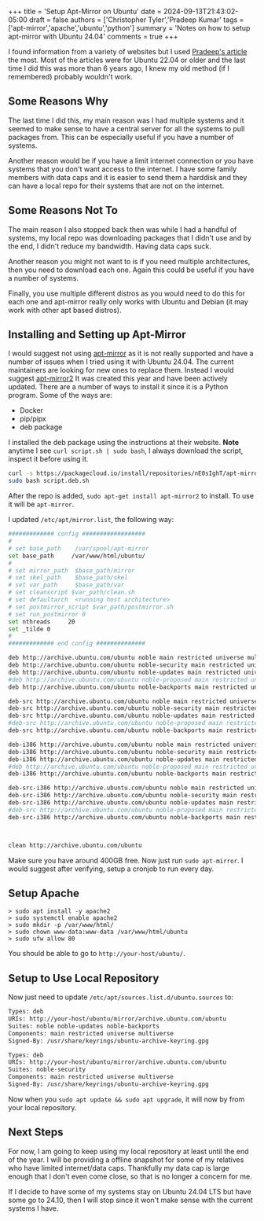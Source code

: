 +++
title = 'Setup Apt-Mirror on Ubuntu'
date = 2024-09-13T21:43:02-05:00
draft = false
authors = ['Christopher Tyler','Pradeep Kumar'
tags = ['apt-mirror','apache','ubuntu','python']
summary = 'Notes on how to setup apt-mirror with Ubuntu 24.04'
comments = true
+++

I found information from a variety of websites but I used
[Pradeep's article](https://www.linuxtechi.com/setup-local-apt-repository-server-ubuntu/)
the most.
Most of the articles were for Ubuntu 22.04 or older and the last time I did this
was more than 6 years ago, I knew my old method (if I remembered) probably
wouldn't work.

## Some Reasons Why

The last time I did this, my main reason was I had multiple systems and it
seemed to make sense to have a central server for all the systems to pull
packages from.
This can be especially useful if you have a number of systems.

Another reason would be if you have a limit internet connection or you have
systems that you don't want access to the internet.
I have some family members with data caps and it is easier to send them a
harddisk and they can have a local repo for their systems that are not on the
internet.

## Some Reasons Not To

The main reason I also stopped back then was while I had a handful of systems,
my local repo was downloading packages that I didn't use and by the end, I didn't
reduce my bandwidth.
Having data caps suck.

Another reason you might not want to is if you need multiple architectures, then
you need to download each one.
Again this could be useful if you have a number of systems.

Finally, you use multiple different distros as you would need to do this for
each one and apt-mirror really only works with Ubuntu and Debian (it may work
with other apt based distros).

## Installing and Setting up Apt-Mirror

I would suggest not using [apt-mirror](https://apt-mirror.github.io) as it is
not really supported and have a number of issues when I tried using it with
Ubuntu 24.04.
The current maintainers are looking for new ones to replace them.
Instead I would suggest [apt-mirror2](https://gitlab.com/apt-mirror2/apt-mirror2)
It was created this year and have been actively updated.
There are a number of ways to install it since it is a Python program.
Some of the ways are:

- Docker
- pip/pipx
- deb package

I installed the deb package using the instructions at their website.
**Note** anytime I see `curl script.sh | sudo bash`, I always download the
script, inspect it before using it.

```bash
curl -s https://packagecloud.io/install/repositories/nE0sIghT/apt-mirror2/script.deb.sh > script.deb.sh
sudo bash script.deb.sh
```

After the repo is added, `sudo apt-get install apt-mirror2` to install.
To use it will be `apt-mirror`.

I updated `/etc/apt/mirror.list`, the following way:

```bash
############# config ##################
#
# set base_path    /var/spool/apt-mirror
set base_path     /var/www/html/ubuntu/
#
# set mirror_path  $base_path/mirror
# set skel_path    $base_path/skel
# set var_path     $base_path/var
# set cleanscript $var_path/clean.sh
# set defaultarch  <running host architecture>
# set postmirror_script $var_path/postmirror.sh
# set run_postmirror 0
set nthreads     20
set _tilde 0
#
############# end config ##############

deb http://archive.ubuntu.com/ubuntu noble main restricted universe multiverse
deb http://archive.ubuntu.com/ubuntu noble-security main restricted universe multiverse
deb http://archive.ubuntu.com/ubuntu noble-updates main restricted universe multiverse
#deb http://archive.ubuntu.com/ubuntu noble-proposed main restricted universe multiverse
deb http://archive.ubuntu.com/ubuntu noble-backports main restricted universe multiverse

deb-src http://archive.ubuntu.com/ubuntu noble main restricted universe multiverse
deb-src http://archive.ubuntu.com/ubuntu noble-security main restricted universe multiverse
deb-src http://archive.ubuntu.com/ubuntu noble-updates main restricted universe multiverse
#deb-src http://archive.ubuntu.com/ubuntu noble-proposed main restricted universe multiverse
deb-src http://archive.ubuntu.com/ubuntu noble-backports main restricted universe multiverse

deb-i386 http://archive.ubuntu.com/ubuntu noble main restricted universe multiverse
deb-i386 http://archive.ubuntu.com/ubuntu noble-security main restricted universe multiverse
deb-i386 http://archive.ubuntu.com/ubuntu noble-updates main restricted universe multiverse
#deb http://archive.ubuntu.com/ubuntu noble-proposed main restricted universe multiverse
deb-i386 http://archive.ubuntu.com/ubuntu noble-backports main restricted universe multiverse

deb-src-i386 http://archive.ubuntu.com/ubuntu noble main restricted universe multiverse
deb-src-i386 http://archive.ubuntu.com/ubuntu noble-security main restricted universe multiverse
deb-src-i386 http://archive.ubuntu.com/ubuntu noble-updates main restricted universe multiverse
#deb-src http://archive.ubuntu.com/ubuntu noble-proposed main restricted universe multiverse
deb-src-i386 http://archive.ubuntu.com/ubuntu noble-backports main restricted universe multiverse



clean http://archive.ubuntu.com/ubuntu
```

Make sure you have around 400GB free.
Now just run `sudo apt-mirror`.
I would suggest after verifying, setup a cronjob to run every day.

## Setup Apache

```
> sudo apt install -y apache2
> sudo systemctl enable apache2
> sudo mkdir -p /var/www/html/
> sudo chown www-data:www-data /var/www/html/ubuntu
> sudo ufw allow 80
```
You should be able to go to `http://your-host/ubuntu/`.

## Setup to Use Local Repository

Now just need to update `/etc/apt/sources.list.d/ubuntu.sources` to:

```bash
Types: deb
URIs: http://your-host/ubuntu/mirror/archive.ubuntu.com/ubuntu 
Suites: noble noble-updates noble-backports
Components: main restricted universe multiverse
Signed-By: /usr/share/keyrings/ubuntu-archive-keyring.gpg

Types: deb
URIs: http://your-host/ubuntu/mirror/archive.ubuntu.com/ubuntu
Suites: noble-security
Components: main restricted universe multiverse
Signed-By: /usr/share/keyrings/ubuntu-archive-keyring.gpg
```

Now when you `sudo apt update && sudo apt upgrade`, it will now by from your
local repository.

## Next Steps

For now, I am going to keep using my local repository at least until the end of
the year.
I will be providing a offline snapshot for some of my relatives who have limited
internet/data caps.
Thankfully my data cap is large enough that I don't even come close, so that is
no longer a concern for me.

If I decide to have some of my systems stay on Ubuntu 24.04 LTS but have some go
to 24.10, then I will stop since it won't make sense with the current systems
I have.
